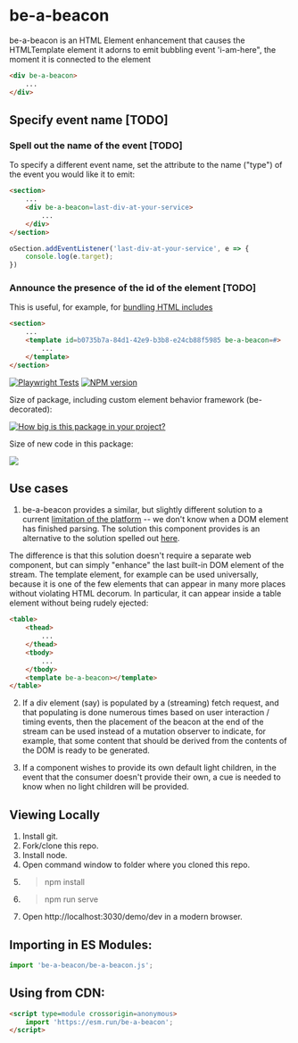 # be-a-beacon

be-a-beacon is an HTML Element enhancement that causes the HTMLTemplate element it adorns to emit bubbling event 'i-am-here", the moment it is connected to the element

```html
<div be-a-beacon>
    ...
</div>
```

## Specify event name [TODO]

### Spell out the name of the event [TODO]

To specify a different event name, set the attribute to the name ("type") of the event you would like it to emit:

```html
<section>
    ...
    <div be-a-beacon=last-div-at-your-service>
        ...
    </div>
</section>
```

```JavaScript
oSection.addEventListener('last-div-at-your-service', e => {
    console.log(e.target);
})
```

### Announce the presence of the id of the element [TODO]

This is useful, for example, for [bundling HTML includes](https://github.com/bahrus/be-written#support-for-bundling)

```html
<section>
    ...
    <template id=b0735b7a-84d1-42e9-b3b8-e24cb88f5985 be-a-beacon=#>
        ...
    </template>
</section>
```

[![Playwright Tests](https://github.com/bahrus/be-a-beacon/actions/workflows/CI.yml/badge.svg?branch=baseline)](https://github.com/bahrus/be-a-beacon/actions/workflows/CI.yml)
[![NPM version](https://badge.fury.io/js/be-a-beacon.png)](http://badge.fury.io/js/be-a-beacon)

Size of package, including custom element behavior framework (be-decorated):

[![How big is this package in your project?](https://img.shields.io/bundlephobia/minzip/be-a-beacon?style=for-the-badge)](https://bundlephobia.com/result?p=be-a-beacon)

Size of new code in this package:

<img src="http://img.badgesize.io/https://cdn.jsdelivr.net/npm/be-a-beacon?compression=gzip">



## Use cases

1.  be-a-beacon provides a similar, but slightly different solution to a current [limitation of the platform](https://github.com/WICG/webcomponents/issues/809) -- we don't know when a DOM element has finished parsing.  The solution this component provides is an alternative to the solution spelled out [here](https://github.com/WICG/webcomponents/issues/809#issuecomment-534115603).

The difference is that this solution doesn't require a separate web component, but can simply "enhance" the last built-in DOM element of the stream.  The template element, for example can be used universally, because it is one of the few elements that can appear in many more places without violating HTML decorum.  In particular, it can appear inside a table element without being rudely ejected:

```html
<table>
    <thead>
        ...
    </thead>
    <tbody>
        ...
    </tbody>
    <template be-a-beacon></template>
</table>
```

2.  If a div element (say) is populated by a (streaming) fetch request, and that populating is done numerous times based on user interaction / timing events, then the placement of the beacon at the end of the stream can be used instead of a mutation observer to indicate, for example, that some content that should be derived from the contents of the DOM is ready to be generated.

3.  If a component wishes to provide its own default light children, in the event that the consumer doesn't provide their own, a cue is needed to know when no light children will be provided.

## Viewing Locally

1.  Install git.
2.  Fork/clone this repo.
3.  Install node.
4.  Open command window to folder where you cloned this repo.
5.  > npm install
6.  > npm run serve
7.  Open http://localhost:3030/demo/dev in a modern browser.

## Importing in ES Modules:

```JavaScript
import 'be-a-beacon/be-a-beacon.js';
```

## Using from CDN:

```html
<script type=module crossorigin=anonymous>
    import 'https://esm.run/be-a-beacon';
</script>
```
